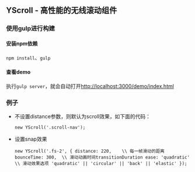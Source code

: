 ## YScroll - 高性能的无线滚动组件

### 使用gulp进行构建

#### 安装npm依赖
  `npm install`、`gulp`

#### 查看demo
执行`gulp server`，就会自动打开[http://localhost:3000/demo/index.html](http://localhost:3000/demo/index.html)

### 例子

* 不设置distance参数，则默认为scroll效果，如下面的代码：

  `new YScroll('.scroll-nav');`

* 设置snap效果

  `new YScroll('.fs-2', {
      distance: 220,    \\ 每一帧滑动的距离
      bounceTime: 300,  \\ 滑动动画时间transitionDuration
      ease: 'quadratic' \\ 滑动效果选项 'quadratic' || 'circular' || 'back' || 'elastic'
  });`